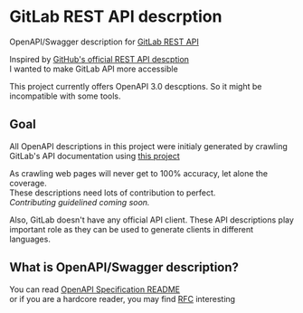 # GitLab REST API descrption
OpenAPI/Swagger description for [GitLab REST API](https://docs.gitlab.com/ee/api/api_resources.html)  

Inspired by [GitHub's official REST API descption](https://github.com/github/rest-api-description)  
I wanted to make GitLab API more accessible

This project currently offers OpenAPI 3.0 descptions. So it might be incompatible with some tools.

## Goal
All OpenAPI descriptions in this project were initialy generated 
by crawling GitLab's API documentation using [this project](https://github.com/encX/gitlab-api-doc-crawler)

As crawling web pages will never get to 100% accuracy, let alone the coverage.  
These descriptions need lots of contribution to perfect.  
_Contributing guidelined coming soon._

Also, GitLab doesn't have any official API client.
These API descriptions play important role
as they can be used to generate clients in different languages.

## What is OpenAPI/Swagger description?
You can read [OpenAPI Specification README](https://github.com/OAI/OpenAPI-Specification#readme=)  
or if you are a hardcore reader, you may find [RFC](https://spec.openapis.org/oas/latest.html#) interesting